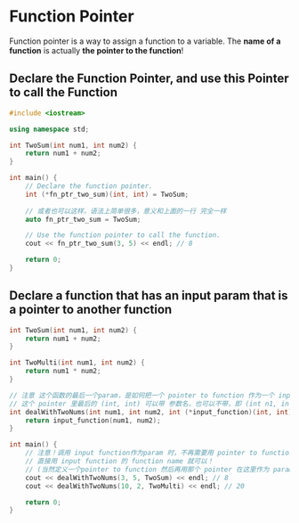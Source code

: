 # Function Pointer

Function pointer is a way to assign a function to a variable. The **name of a function** is actually **the pointer to the function**!

## Declare the Function Pointer, and use this Pointer to call the Function
```cpp
#include <iostream>

using namespace std;

int TwoSum(int num1, int num2) {
    return num1 + num2;
}

int main() {
    // Declare the function pointer.
    int (*fn_ptr_two_sum)(int, int) = TwoSum;
    
    // 或者也可以这样，语法上简单很多，意义和上面的一行 完全一样
    auto fn_ptr_two_sum = TwoSum;

    // Use the function pointer to call the function.
    cout << fn_ptr_two_sum(3, 5) << endl; // 8

    return 0;
}
```

## Declare a function that has an input param that is a pointer to another function
```cpp
int TwoSum(int num1, int num2) {
    return num1 + num2;
}

int TwoMulti(int num1, int num2) {
    return num1 * num2;
}

// 注意 这个函数的最后一个param，是如何把一个 pointer to function 作为一个 input param 的，
// 这个 pointer 里最后的 (int, int) 可以带 参数名，也可以不带，即 (int n1, int n2) 也行
int dealWithTwoNums(int num1, int num2, int (*input_function)(int, int)) {
    return input_function(num1, num2);
}

int main() {
    // 注意！调用 input function作为param 时，不再需要用 pointer to function！
    // 直接用 input function 的 function name 就可以！
    // (当然定义一个pointer to function 然后再用那个 pointer 在这里作为 param 也是可以的，但多此一举)
    cout << dealWithTwoNums(3, 5, TwoSum) << endl; // 8
    cout << dealWithTwoNums(10, 2, TwoMulti) << endl; // 20

    return 0;
}
```
